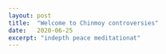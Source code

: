 ```yaml
---
layout: post
title:  "Welcome to Chinmoy controversies"
date:   2020-06-25
excerpt: "indepth peace meditationat"
---
```

